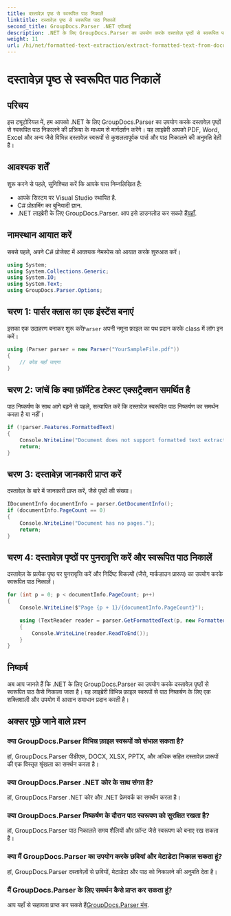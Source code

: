 ```yaml
---
title: दस्तावेज़ पृष्ठ से स्वरूपित पाठ निकालें
linktitle: दस्तावेज़ पृष्ठ से स्वरूपित पाठ निकालें
second_title: GroupDocs.Parser .NET एपीआई
description: .NET के लिए GroupDocs.Parser का उपयोग करके दस्तावेज़ पृष्ठों से स्वरूपित पाठ निकालें। कुशल और विश्वसनीय पाठ निष्कर्षण समाधान।
weight: 11
url: /hi/net/formatted-text-extraction/extract-formatted-text-from-document-page/
---
```


# दस्तावेज़ पृष्ठ से स्वरूपित पाठ निकालें

## परिचय
इस ट्यूटोरियल में, हम आपको .NET के लिए GroupDocs.Parser का उपयोग करके दस्तावेज़ पृष्ठों से स्वरूपित पाठ निकालने की प्रक्रिया के माध्यम से मार्गदर्शन करेंगे। यह लाइब्रेरी आपको PDF, Word, Excel और अन्य जैसे विभिन्न दस्तावेज़ स्वरूपों से कुशलतापूर्वक पार्स और पाठ निकालने की अनुमति देती है।
## आवश्यक शर्तें
शुरू करने से पहले, सुनिश्चित करें कि आपके पास निम्नलिखित हैं:
- आपके सिस्टम पर Visual Studio स्थापित है.
- C# प्रोग्रामिंग का बुनियादी ज्ञान.
-  .NET लाइब्रेरी के लिए GroupDocs.Parser. आप इसे डाउनलोड कर सकते हैं[यहाँ](https://releases.groupdocs.com/parser/net/).

## नामस्थान आयात करें
सबसे पहले, अपने C# प्रोजेक्ट में आवश्यक नेमस्पेस को आयात करके शुरुआत करें।
```csharp
using System;
using System.Collections.Generic;
using System.IO;
using System.Text;
using GroupDocs.Parser.Options;
```
## चरण 1: पार्सर क्लास का एक इंस्टेंस बनाएं
 इसका एक उदाहरण बनाकर शुरू करें`Parser` अपनी नमूना फ़ाइल का पथ प्रदान करके class में लॉग इन करें।
```csharp
using (Parser parser = new Parser("YourSampleFile.pdf"))
{
    // कोड यहाँ जाएगा
}
```
## चरण 2: जांचें कि क्या फ़ॉर्मेटेड टेक्स्ट एक्सट्रैक्शन समर्थित है
पाठ निष्कर्षण के साथ आगे बढ़ने से पहले, सत्यापित करें कि दस्तावेज़ स्वरूपित पाठ निष्कर्षण का समर्थन करता है या नहीं।
```csharp
if (!parser.Features.FormattedText)
{
    Console.WriteLine("Document does not support formatted text extraction.");
    return;
}
```
## चरण 3: दस्तावेज़ जानकारी प्राप्त करें
दस्तावेज़ के बारे में जानकारी प्राप्त करें, जैसे पृष्ठों की संख्या।
```csharp
IDocumentInfo documentInfo = parser.GetDocumentInfo();
if (documentInfo.PageCount == 0)
{
    Console.WriteLine("Document has no pages.");
    return;
}
```
## चरण 4: दस्तावेज़ पृष्ठों पर पुनरावृत्ति करें और स्वरूपित पाठ निकालें
दस्तावेज़ के प्रत्येक पृष्ठ पर पुनरावृत्ति करें और निर्दिष्ट विकल्पों (जैसे, मार्कडाउन प्रारूप) का उपयोग करके स्वरूपित पाठ निकालें।
```csharp
for (int p = 0; p < documentInfo.PageCount; p++)
{
    Console.WriteLine($"Page {p + 1}/{documentInfo.PageCount}");
    
    using (TextReader reader = parser.GetFormattedText(p, new FormattedTextOptions(FormattedTextMode.Markdown)))
    {
        Console.WriteLine(reader.ReadToEnd());
    }
}
```

## निष्कर्ष
अब आप जानते हैं कि .NET के लिए GroupDocs.Parser का उपयोग करके दस्तावेज़ पृष्ठों से स्वरूपित पाठ कैसे निकाला जाता है। यह लाइब्रेरी विभिन्न फ़ाइल स्वरूपों से पाठ निष्कर्षण के लिए एक शक्तिशाली और उपयोग में आसान समाधान प्रदान करती है।

## अक्सर पूछे जाने वाले प्रश्न
### क्या GroupDocs.Parser विभिन्न फ़ाइल स्वरूपों को संभाल सकता है?
हां, GroupDocs.Parser पीडीएफ, DOCX, XLSX, PPTX, और अधिक सहित दस्तावेज़ प्रारूपों की एक विस्तृत श्रृंखला का समर्थन करता है।
### क्या GroupDocs.Parser .NET कोर के साथ संगत है?
हां, GroupDocs.Parser .NET कोर और .NET फ्रेमवर्क का समर्थन करता है।
### क्या GroupDocs.Parser निष्कर्षण के दौरान पाठ स्वरूपण को सुरक्षित रखता है?
हां, GroupDocs.Parser पाठ निकालते समय शैलियों और फ़ॉन्ट जैसे स्वरूपण को बनाए रख सकता है।
### क्या मैं GroupDocs.Parser का उपयोग करके छवियां और मेटाडेटा निकाल सकता हूं?
हां, GroupDocs.Parser दस्तावेज़ों से छवियों, मेटाडेटा और पाठ को निकालने की अनुमति देता है।
### मैं GroupDocs.Parser के लिए समर्थन कैसे प्राप्त कर सकता हूं?
 आप यहाँ से सहायता प्राप्त कर सकते हैं[GroupDocs.Parser मंच](https://forum.groupdocs.com/c/parser/17).